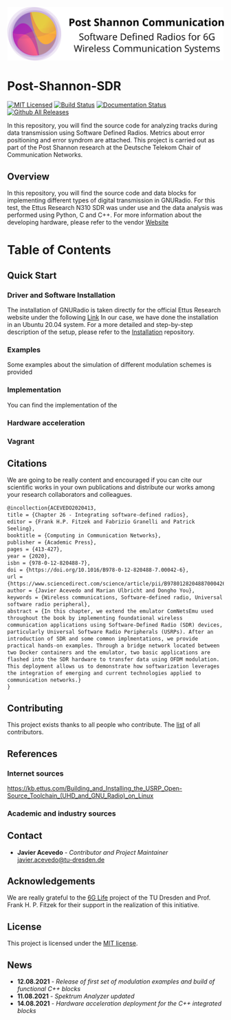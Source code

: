 <p align="center">
<img alt="PostSahnnon_SDR" src="https://github.com/jracevedob/Post-Shannon-SDR/blob/main/Logo/LogoSDR.png" width="800">
</p>

# Post-Shannon-SDR

[![MIT Licensed](https://img.shields.io/github/license/jracevedob/Post-Shannon-SDR)](https://github.com/jracevedob/Post-Shannon-SDR/blob/main/LICENSE)
[![Build Status](https://github.com//jracevedob/Post-Shannon-SDR/actions/workflows/build.yml/badge.svg)](https://github.com//jracevedob/Post-Shannon-SDR/actions)
[![Documentation Status](https://readthedocs.org/projects/post-shannon-sdr/badge/?version=latest)](https://post-shannon-sdr.readthedocs.io/en/latest/?badge=latest)
[![Github All Releases](https://img.shields.io/github/downloads/jracevedob/Post-Shannon-SDR/total.svg)]()


In this repository, you will find the source code for analyzing tracks during data transmission using Software Defined Radios. Metrics about error positioning and error syndrom are attached. This project is carried out as part of the  Post Shannon research at the Deutsche Telekom Chair of Communication Networks.

## Overview

In this repository, you will find the source code and data blocks for implementing different types of digital transmission in GNURadio.
For this test, the Ettus Research N310 SDR was under use and the data analysis was performed using Python, C and C++. For more information about the developing hardware, please refer to the vendor [Website](https://kb.ettus.com/N300/N310)

# Table of Contents

## Quick Start

### Driver and Software Installation
The installation of GNURadio is taken directly for the official Ettus Research website under the following [Link](
https://kb.ettus.com/Building_and_Installing_the_USRP_Open-Source_Toolchain_(UHD_and_GNU_Radio)_on_Linux)
In our case, we have done the installation in an Ubuntu 20.04 system. For a more detailed and step-by-step description of the setup,
please refer to the [Installation](./Installation) repository.

### Examples

Some examples about the simulation of different modulation schemes is provided

### Implementation

You can find the implementation of the 

### Hardware acceleration 


### Vagrant


## Citations
We are going to be really content and encouraged if you can cite our scientific works in your own publications 
and distribute our works among your research collaborators and colleagues.

```
@incollection{ACEVEDO2020413,
title = {Chapter 26 - Integrating software-defined radios},
editor = {Frank H.P. Fitzek and Fabrizio Granelli and Patrick Seeling},
booktitle = {Computing in Communication Networks},
publisher = {Academic Press},
pages = {413-427},
year = {2020},
isbn = {978-0-12-820488-7},
doi = {https://doi.org/10.1016/B978-0-12-820488-7.00042-6},
url = {https://www.sciencedirect.com/science/article/pii/B9780128204887000426},
author = {Javier Acevedo and Marian Ulbricht and Dongho You},
keywords = {Wireless communications, Software-defined radio, Universal software radio peripheral},
abstract = {In this chapter, we extend the emulator ComNetsEmu used throughout the book by implementing foundational wireless communication applications using Software-Defined Radio (SDR) devices, particularly Universal Software Radio Peripherals (USRPs). After an introduction of SDR and some common implmentations, we provide practical hands-on examples. Through a bridge network located between two Docker containers and the emulator, two basic applications are flashed into the SDR hardware to transfer data using OFDM modulation. This deployment allows us to demonstrate how softwarization leverages the integration of emerging and current technologies applied to communication networks.}
}
```

## Contributing

This project exists thanks to all people who contribute.
The [list](./CONTRIBUTORS) of all contributors.

## References

### Internet sources
https://kb.ettus.com/Building_and_Installing_the_USRP_Open-Source_Toolchain_(UHD_and_GNU_Radio)_on_Linux

### Academic and industry sources

## Contact

* **Javier Acevedo** - *Contributor and Project Maintainer* javier.acevedo@tu-dresden.de

## Acknowledgements

We are really grateful to the [6G Life](https://6g-life.de/) project of the TU Dresden and Prof. Frank H. P. Fitzek for their support in the realization of this initiative.

## License

This project is licensed under the [MIT license](./LICENSE).

## News

* **12.08.2021** - *Release of first set of modulation examples and build of functional C++ blocks*
* **11.08.2021** - *Spektrum Analyzer updated*
* **14.08.2021** - *Hardware acceleration deployment for the C++ integrated blocks*

